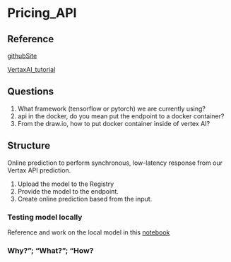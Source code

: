 # Pricing_API

## Reference

[githubSite](https://github.com/afairi-yifan/car_warranty_pricing.git)

[VertaxAI_tutorial](https://github.com/afairi-yifan/car_warranty_pricing.git)

## Questions

1. What framework (tensorflow or pytorch) we are currently using?
2. api in the docker, do you mean put the endpoint to a docker container? 
3. From the draw.io, how to put docker container inside of vertex AI?


## Structure

Online prediction to perform synchronous, low-latency response from our Vertax API prediction. 

1. Upload the model to the Registry
2. Provide the model to the endpoint.
3. Create online prediction based from the input.

### Testing model locally

Reference and work on the local model in this [notebook](https://github.com/GoogleCloudPlatform/vertex-ai-samples/blob/main/notebooks/community/vertex_endpoints/find_ideal_machine_type/find_ideal_machine_type.ipynb)


### Why?”; “What?”; “How?
